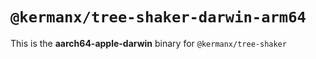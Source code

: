 # `@kermanx/tree-shaker-darwin-arm64`

This is the **aarch64-apple-darwin** binary for `@kermanx/tree-shaker`

